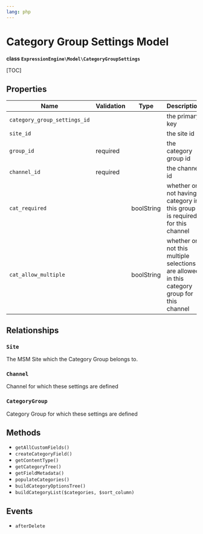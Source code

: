 ```yaml
---
lang: php
---
```


<!--
    This source file is part of the open source project
    ExpressionEngine User Guide (https://github.com/ExpressionEngine/ExpressionEngine-User-Guide)

    @link      https://expressionengine.com/
    @copyright Copyright (c) 2003-2023, Packet Tide, LLC (https://packettide.com)
    @license   https://expressionengine.com/license Licensed under Apache License, Version 2.0
-->

# Category Group Settings Model

**class `ExpressionEngine\Model\CategoryGroupSettings`**

[TOC]

## Properties

| Name                         | Validation   | Type       | Description  |
| ---------------------------- |------------- | ---------- | -----------  |
| `category_group_settings_id` |              |            | the primary key |
| `site_id`                    |              |            | the site id |
| `group_id`                   | required     |            | the category group id |
| `channel_id`                 | required     |            | the channel id |
| `cat_required`               |              | boolString | whether or not having category in this group is required for this channel |
| `cat_allow_multiple`         |              | boolString | whether or not this multiple selections are allowed in this category group for this channel |

## Relationships

### `Site`

The MSM Site which the Category Group belongs to.

### `Channel`

Channel for which these settings are defined

### `CategoryGroup`

Category Group for which these settings are defined


## Methods

- `getAllCustomFields()`
- `createCategoryField()`
- `getContentType()`
- `getCategoryTree()`
- `getFieldMetadata()`
- `populateCategories()`
- `buildCategoryOptionsTree()`
- `buildCategoryList($categories, $sort_column)`

## Events

- `afterDelete`
